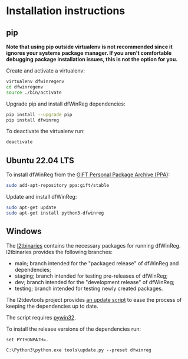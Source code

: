 # Installation instructions

## pip

**Note that using pip outside virtualenv is not recommended since it ignores
your systems package manager. If you aren't comfortable debugging package
installation issues, this is not the option for you.**

Create and activate a virtualenv:

```bash
virtualenv dfwinregenv
cd dfwinregenv
source ./bin/activate
```

Upgrade pip and install dfWinReg dependencies:

```bash
pip install --upgrade pip
pip install dfwinreg
```

To deactivate the virtualenv run:

```bash
deactivate
```

## Ubuntu 22.04 LTS

To install dfWinReg from the [GIFT Personal Package Archive (PPA)](https://launchpad.net/~gift):

```bash
sudo add-apt-repository ppa:gift/stable
```

Update and install dfWinReg:

```bash
sudo apt-get update
sudo apt-get install python3-dfwinreg
```

## Windows

The [l2tbinaries](https://github.com/log2timeline/l2tbinaries) contains the
necessary packages for running dfWinReg. l2tbinaries provides the following
branches:

* main; branch intended for the "packaged release" of dfWinReg and dependencies;
* staging; branch intended for testing pre-releases of dfWinReg;
* dev; branch intended for the "development release" of dfWinReg;
* testing; branch intended for testing newly created packages.

The l2tdevtools project provides [an update script](https://github.com/log2timeline/l2tdevtools/wiki/Update-script)
to ease the process of keeping the dependencies up to date.

The script requires [pywin32](https://github.com/mhammond/pywin32/releases).

To install the release versions of the dependencies run:

```
set PYTHONPATH=.

C:\Python3\python.exe tools\update.py --preset dfwinreg
```
